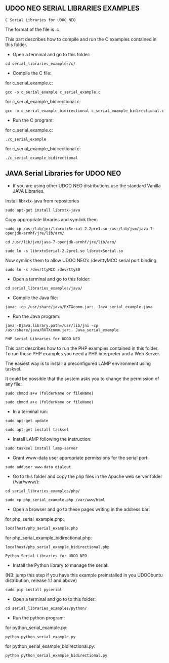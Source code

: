 <h2>UDOO NEO SERIAL LIBRARIES EXAMPLES</h2>

```C Serial Libraries for UDOO NEO```<br/>

The format of the file is .c<br/>

This part describes how to compile and run the C examples contained in this folder.<br/>

* Open a terminal and go to this folder:<br/>

```cd serial_libraries_examples/c/```<br/>

* Compile the C file:<br/>

for c_serial_example.c:

```gcc -o c_serial_example c_serial_example.c```<br/>

for c_serial_example_bidirectional.c:<br/>

```gcc -o c_serial_example_bidirectional c_serial_example_bidirectional.c```

* Run the C program:<br/>

for c_serial_example.c:

```./c_serial_example    ```

for c_serial_example_bidirectional.c:

```./c_serial_example_bidirectional    ```

<h2>JAVA Serial Libraries for UDOO NEO</h2>

* If you are using other UDOO NEO distributions use the standard Vanilla JAVA Libraries.

Install librxtx-java from repositories

```sudo apt-get install librxtx-java```

Copy appropriate libraries and symlink them

```sudo cp /usr/lib/jni/librxtxSerial-2.2pre1.so /usr/lib/jvm/java-7-openjdk-armhf/jre/lib/arm/```

```cd /usr/lib/jvm/java-7-openjdk-armhf/jre/lib/arm/```

```sudo ln -s librxtxSerial-2.2pre1.so librxtxSerial.so```

Now symlink them to allow UDOO NEO’s /dev/ttyMCC serial port binding

```sudo ln -s /dev/ttyMCC /dev/ttyS0```

* Open a terminal and go to this folder:

```cd serial_libraries_examples/java/```

* Compile the Java file:

```javac -cp /usr/share/java/RXTXcomm.jar:. Java_serial_example.java```

* Run the Java program:

```java -Djava.library.path=/usr/lib/jni -cp /usr/share/java/RXTXcomm.jar:. Java_serial_example```

```PHP Serial Libraries for UDOO NEO```

This part describes how to run the PHP examples contained in this folder. To run these PHP examples you need a PHP interpreter and a Web Server. 

The easiest way is to install a preconfigured LAMP environment using tasksel.

It could be possible that the system asks you to change the permission of any file: 

```sudo chmod a+w (folderName or fileName)```

```sudo chmod a+x (folderName or fileName)```

* In a terminal run:

```sudo apt-get update```

```sudo apt-get install tasksel```

* Install LAMP following the instruction:

```sudo tasksel install lamp-server```

* Grant www-data user appropriate permissions for the serial port:

```sudo adduser www-data dialout```

* Go to this folder and copy the php files in the Apache web server folder (/var/www/):

```cd serial_libraries_examples/php/```

```sudo cp php_serial_example.php /var/www/html```

* Open a browser and go to these pages writing in the address bar:

for php_serial_example.php:

```localhost/php_serial_example.php```

for php_serial_example_bidirectional.php:

```localhost/php_serial_example_bidirectional.php```

```Python Serial Libraries for UDOO NEO```

* Install the Python library to manage the serial:

(NB: jump this step if you have this example preinstalled in you UDOObuntu distribution, release 1.1 and above)

```sudo pip install pyserial```

* Open a terminal and go to to this folder:

```cd serial_libraries_examples/python/```

* Run the python program:

for python_serial_example.py:

```python python_serial_example.py```

for python_serial_example_bidirectional.py:

```python python_serial_example_bidirectional.py```
